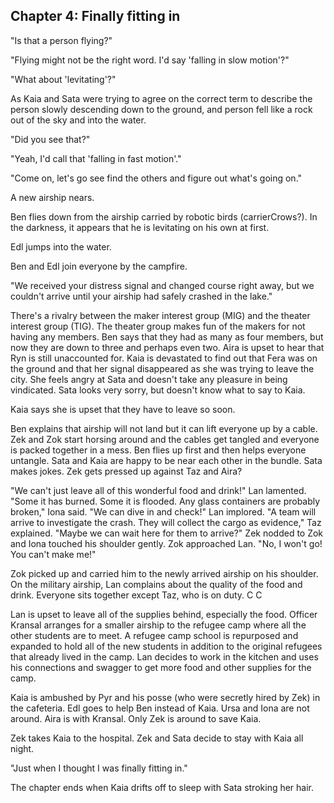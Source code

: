 ## Chapter 4: Finally fitting in

"Is that a person flying?"

"Flying might not be the right word. I'd say 'falling in slow motion'?"

"What about 'levitating'?"

As Kaia and Sata were trying to agree on the correct term to describe the person slowly descending down to the ground, and person fell like a rock out of the sky and into the water.

"Did you see that?"

"Yeah, I'd call that 'falling in fast motion'."

"Come on, let's go see find the others and figure out what's going on."

A new airship nears.

Ben flies down from the airship carried by robotic birds (carrierCrows?). In
the darkness, it appears that he is levitating on his own at first.

Edl jumps into the water.

Ben and Edl join everyone by the campfire.

"We received your distress signal and changed course right away, but we
couldn't arrive until your airship had safely crashed in the lake."

There's a rivalry between the maker interest group (MIG) and the theater
interest group (TIG). The theater group makes fun of the makers for not having
any members. Ben says that they had as many as four members, but now they are
down to three and perhaps even two. Aira is upset to hear that Ryn is still
unaccounted for. Kaia is devastated to find out that Fera was on the ground and
that her signal disappeared as she was trying to leave the city. She feels
angry at Sata and doesn't take any pleasure in being vindicated. Sata looks
very sorry, but doesn't know what to say to Kaia.

Kaia says she is upset that they have to leave so soon.

Ben explains that airship will not land but it can lift everyone up by a cable.
Zek and Zok start horsing around and the cables get tangled and everyone is
packed together in a mess. Ben flies up first and then helps everyone untangle.
Sata and Kaia are happy to be near each other in the bundle. Sata makes jokes.
Zek gets pressed up against Taz and Aira?


"We can't just leave all of this wonderful food and drink!" Lan lamented.
"Some it has burned. Some it is flooded. Any glass containers are probably broken," Iona said.
"We can dive in and check!" Lan implored.
"A team will arrive to investigate the crash. They will collect the cargo as evidence," Taz explained.
"Maybe we can wait here for them to arrive?"
Zek nodded to Zok and Iona touched his shoulder gently. Zok approached Lan.
"No, I won't go! You can't make me!"


Zok picked up and carried him to the newly arrived airship on his shoulder.
On the military airship, Lan complains about the quality of the food and drink.
Everyone sits together except Taz, who is on duty.
C
C

Lan is upset to leave all of the supplies behind,
especially the food. Officer Kransal arranges for a smaller airship to the
refugee camp where all the other students are to meet. A refugee camp school is
repurposed and expanded to hold all of the new students in addition to the
original refugees that already lived in the camp. Lan decides to work in the
kitchen and uses his connections and swagger to get more food and other
supplies for the camp.

Kaia is ambushed by Pyr and his posse (who were secretly hired by Zek) in the
cafeteria. Edl goes to help Ben instead of Kaia. Ursa and Iona are not around.
Aira is with Kransal. Only Zek is around to save Kaia.

Zek takes Kaia to the hospital. Zek and Sata decide to stay with Kaia all
night.

"Just when I thought I was finally fitting in."

The chapter ends when Kaia drifts off to sleep with Sata stroking her hair.

